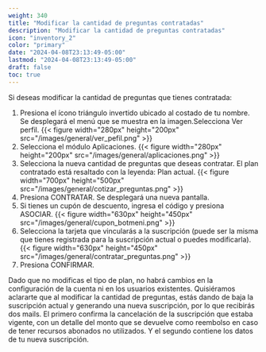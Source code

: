 ```yaml
---
weight: 340
title: "Modificar la cantidad de preguntas contratadas"
description: "Modificar la cantidad de preguntas contratadas"
icon: "inventory_2"
color: "primary"
date: "2024-04-08T23:13:49-05:00"
lastmod: "2024-04-08T23:13:49-05:00"
draft: false
toc: true
---
```



Si deseas modificar la cantidad de preguntas que tienes contratada:

1. Presiona el ícono triángulo invertido ubicado al costado de tu nombre. Se desplegará el menú que se muestra en la imagen.Selecciona Ver perfil.
{{< figure width="280px" height="200px" src="/images/general/ver_pefil.png" >}}
2. Selecciona el módulo Aplicaciones.
{{< figure width="280px" height="200px" src="/images/general/aplicaciones.png" >}}
3. Selecciona la nueva cantidad de preguntas que deseas contratar. El plan contratado está resaltado con la leyenda: Plan actual.
{{< figure width="700px" height="500px" src="/images/general/cotizar_preguntas.png" >}}
4. Presiona CONTRATAR. Se desplegará una nueva pantalla.
5. Si tienes un cupón de descuento, ingresa el código y presiona ASOCIAR.
{{< figure width="630px" height="450px" src="/images/general/cupon_botmeni.png" >}}
6. Selecciona la tarjeta que vincularás a la suscripción (puede ser la misma que tienes registrada para la suscripción actual o puedes modificarla). 
{{< figure width="630px" height="450px" src="/images/general/contratar_preguntas.png" >}}
7. Presiona CONFIRMAR.

Dado que no modificas el tipo de plan, no habrá cambios en la configuración de la cuenta ni en los usuarios existentes.
Quisiéramos aclararte que al modificar la cantidad de preguntas, estás dando de baja la suscripción actual y generando una nueva suscripción, por lo que recibirás dos mails. El primero confirma la cancelación de la suscripción que estaba vigente, con un detalle del monto que se devuelve como reembolso en caso de tener recursos abonados no utilizados. Y el segundo contiene los datos de tu nueva suscripción. 

